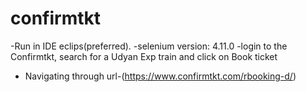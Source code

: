# confirmtkt

-Run in IDE eclips(preferred).
-selenium version: 4.11.0
-login to the Confirmtkt, search for a Udyan Exp train and click on Book ticket

- Navigating through url-(https://www.confirmtkt.com/rbooking-d/)
